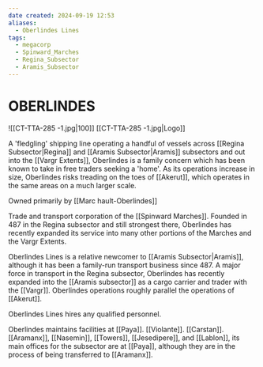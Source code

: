 ```yaml
---
date created: 2024-09-19 12:53
aliases:
  - Oberlindes Lines
tags:
  - megacorp
  - Spinward_Marches
  - Regina_Subsector
  - Aramis_Subsector
---
```

# OBERLINDES
![[CT-TTA-285 -1.jpg|100]]
[[CT-TTA-285 -1.jpg|Logo]]

A 'fledgling' shipping line operating a handful of vessels across [[Regina Subsector|Regina]] and [[Aramis Subsector|Aramis]] subsectors and out into the [[Vargr Extents]], Oberlindes is a family concern which has been known to take in free traders seeking a 'home'. As its operations increase in size, Oberlindes risks treading on the toes of [[Akerut]], which operates in the same areas on a much larger scale.

Owned primarily by [[Marc hault-Oberlindes]]

Trade and transport corporation of the [[Spinward Marches]]. Founded in 487 in the Regina  subsector and still strongest there, Oberlindes has recently expanded its service into many other portions of the Marches and the Vargr Extents.

Oberlindes Lines is a relative newcomer to [[Aramis Subsector|Aramis]], although it has been a family-run transport business since 487. A major force in transport in the Regina subsector, Oberlindes has recently expanded into the [[Aramis subsector]] as a cargo carrier and trader with the [[Vargr]]. Oberlindes operations roughly parallel the operations of [[Akerut]].

Oberlindes Lines hires any qualified personnel.

Oberlindes maintains facilities at [[Paya]]. [[Violante]]. [[Carstan]]. [[Aramanx]], [[Nasemin]], [[Towers]], [[Jesedipere]], and [[Lablon]], its main offices for the subsector are at [[Paya]], although they are in the process of being transferred to [[Aramanx]].
